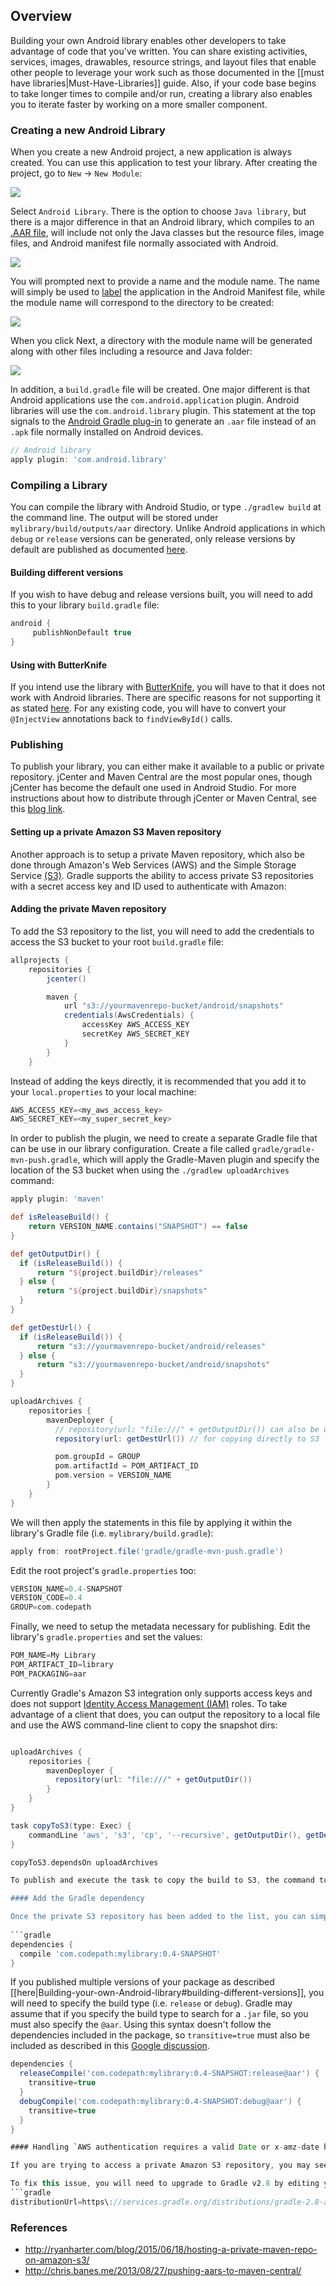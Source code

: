 ## Overview

Building your own Android library enables other developers to take advantage of code that you've written.  You can share existing activities, services, images, drawables, resource strings, and layout files that enable other people to leverage your work such as those documented in the [[must have libraries|Must-Have-Libraries]] guide.  Also, if your code base begins to take longer times to compile and/or run, creating a library also enables you to iterate faster by working on a more smaller component.  

### Creating a new Android Library

When you create a new Android project, a new application is always created.  You can use this application to test your library.  After creating the project, go to `New` -> `New Module`:

<img src="http://imgur.com/hbv3Eo4.png"/>

Select `Android Library`.  There is the option to choose `Java library`, but there is a major difference in that an Android library, which compiles to an [.AAR file](http://tools.android.com/tech-docs/new-build-system/aar-format), will include not only the Java classes but the resource files, image files, and Android manifest file normally associated with Android.

<img src="http://imgur.com/xDUBjYg.png"/>

You will prompted next to provide a name and the module name.  The name will simply be used to [label](http://developer.android.com/guide/topics/manifest/manifest-intro.html#iconlabel) the application in the Android Manifest file, while the module name will correspond to the directory to be created:

<img src="http://imgur.com/kNKP51f.png"/>

When you click Next, a directory with the module name will be generated along with other files including a resource and Java folder:

<img src="http://imgur.com/tllGHUh.png"/>

In addition, a `build.gradle` file will be created.  One major different is that  Android applications use the `com.android.application` plugin.  Android libraries will use the `com.android.library` plugin.  This statement at the top signals to the [Android Gradle plug-in](http://developer.android.com/tools/building/plugin-for-gradle.html) to generate an `.aar` file instead of an `.apk` file normally installed on Android devices.

```gradle
// Android library
apply plugin: 'com.android.library'
```

### Compiling a Library

You can compile the library with Android Studio, or type `./gradlew build` at the command line.  The output will be stored under `mylibrary/build/outputs/aar` directory.   Unlike Android applications in which `debug` or `release` versions can be generated, only release versions by default are published as documented [here](http://tools.android.com/tech-docs/new-build-system/user-guide#TOC-Referencing-a-Library).  

#### Building different versions

If you wish to have debug and release versions built, you will need to add this to your library `build.gradle` file:

```gradle
android {
     publishNonDefault true
}
```

#### Using with ButterKnife

If you intend use the library with [ButterKnife](https://github.com/JakeWharton/butterknife/issues/45), you will have to that it does not work with Android libraries.  There are specific reasons for not supporting it as stated [here](https://github.com/JakeWharton/butterknife/issues/100).  For any existing code, you will have to convert your `@InjectView` annotations back to `findViewById()` calls.  

### Publishing

To publish your library, you can either make it available to a public or private repository.  jCenter and Maven Central are the most popular ones, though jCenter has become the default one used in Android Studio.  For more instructions about how to distribute through jCenter or Maven Central, see this [blog link](http://inthecheesefactory.com/blog/how-to-upload-library-to-jcenter-maven-central-as-dependency/en).

#### Setting up a private Amazon S3 Maven repository

Another approach is to setup a private Maven repository, which also be done through Amazon's Web Services (AWS) and the Simple Storage Service [(S3)](https://aws.amazon.com/s3/).  Gradle supports the ability to access private S3 repositories with a secret access key and ID used to authenticate with Amazon:

#### Adding the private Maven repository 

To add the S3 repository to the list, you will need to add the credentials to access the S3 bucket to your root `build.gradle` file:

```gradle
allprojects {
    repositories {
        jcenter()

        maven {
            url "s3://yourmavenrepo-bucket/android/snapshots"
            credentials(AwsCredentials) {
                accessKey AWS_ACCESS_KEY
                secretKey AWS_SECRET_KEY
            }
        }
    }
```

Instead of adding the keys directly, it is recommended that you add it to your `local.properties` to your local machine:

```gradle
AWS_ACCESS_KEY=<my_aws_access_key>
AWS_SECRET_KEY=<my_super_secret_key>
```

In order to publish the plugin, we need to create a separate Gradle file that can be use in our library configuration.  Create a file called `gradle/gradle-mvn-push.gradle`, which will apply the Gradle-Maven plugin and specify the location of the S3 bucket when using the `./gradlew uploadArchives` command:

```gradle
apply plugin: 'maven'

def isReleaseBuild() {
    return VERSION_NAME.contains("SNAPSHOT") == false
}

def getOutputDir() {
  if (isReleaseBuild()) {
      return "${project.buildDir}/releases"
  } else {
      return "${project.buildDir}/snapshots"
  }
}

def getDestUrl() {
  if (isReleaseBuild()) {
      return "s3://yourmavenrepo-bucket/android/releases"
  } else {
      return "s3://yourmavenrepo-bucket/android/snapshots"
  }
}

uploadArchives {
    repositories {
        mavenDeployer {
          // repository(url: "file:///" + getOutputDir()) can also be used to copy to local file
          repository(url: getDestUrl()) // for copying directly to S3

          pom.groupId = GROUP
          pom.artifactId = POM_ARTIFACT_ID
          pom.version = VERSION_NAME
        }
    }
}

```

We will then apply the statements in this file by applying it within the library's Gradle file (i.e. `mylibrary/build.gradle`):

```gradle
apply from: rootProject.file('gradle/gradle-mvn-push.gradle')
```

Edit the root project's `gradle.properties` too:

```gradle
VERSION_NAME=0.4-SNAPSHOT
VERSION_CODE=0.4
GROUP=com.codepath
```

Finally, we need to setup the metadata necessary for publishing.  Edit the library's `gradle.properties` and set the values:

```gradle
POM_NAME=My Library
POM_ARTIFACT_ID=library
POM_PACKAGING=aar
```

Currently Gradle's Amazon S3 integration only supports access keys and does not support [Identity Access Management (IAM)](http://docs.aws.amazon.com/AWSEC2/latest/UserGuide/iam-roles-for-amazon-ec2.html) roles.  To take advantage of a client that does, you can output the repository to a local file and use the AWS command-line client to copy the snapshot dirs:  

```gradle

uploadArchives {
    repositories {
        mavenDeployer {
          repository(url: "file:///" + getOutputDir())
        }
    }
}

task copyToS3(type: Exec) {
    commandLine 'aws', 's3', 'cp', '--recursive', getOutputDir(), getDestUrl()
}

copyToS3.dependsOn uploadArchives

To publish and execute the task to copy the build to S3, the command to enter is `./gradlew copyToS3`.

#### Add the Gradle dependency

Once the private S3 repository has been added to the list, you can simply add this line to the Gradle dependency list.  The Android Gradle plug-in will search through all possible repositories searching for a match.  Add this line to your `app/build.gradle` file:
 
```gradle
dependencies {
  compile 'com.codepath:mylibrary:0.4-SNAPSHOT'
}
```

If you published multiple versions of your package as described [[here|Building-your-own-Android-library#building-different-versions]], you will need to specify the build type (i.e. `release` or `debug`).  Gradle may assume that if you specify the build type to search for a `.jar` file, so you must also specify the `@aar`.  Using this syntax doesn't follow the dependencies included in the package, so `transitive=true` must also be included as described in this [Google discussion](https://groups.google.com/forum/#!msg/adt-dev/Ll2JcCfgBsQ/eHjJ8EcZI5MJ).

```gradle
dependencies {
  releaseCompile('com.codepath:mylibrary:0.4-SNAPSHOT:release@aar') {
    transitive=true
  }
  debugCompile('com.codepath:mylibrary:0.4-SNAPSHOT:debug@aar') {
    transitive=true
  }
}

#### Handling `AWS authentication requires a valid Date or x-amz-date header` errors.

If you are trying to access a private Amazon S3 repository, you may see an `AWS authentication requires a valid Date or x-amz-date header` error.  It is a known issue with [Gradle](https://issues.gradle.org/browse/GRADLE-3338) and Java versions.  

To fix this issue, you will need to upgrade to Gradle v2.8 by editing your `gradle/wrapper.properties`:
```gradle
distributionUrl=https\://services.gradle.org/distributions/gradle-2.8-all.zip
```

### References

* <http://ryanharter.com/blog/2015/06/18/hosting-a-private-maven-repo-on-amazon-s3/>
* <http://chris.banes.me/2013/08/27/pushing-aars-to-maven-central/>